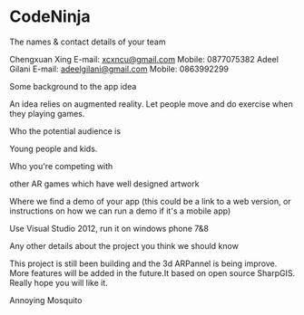 CodeNinja
=========
The names & contact details of your team

Chengxuan Xing
E-mail: xcxncu@gmail.com
Mobile: 0877075382
Adeel Gilani
E-mail: adeelgilani@gmail.com
Mobile: 0863992299

Some background to the app idea

An idea relies on augmented reality. Let people move and do exercise when they playing games.

Who the potential audience is

Young people and kids.

Who you're competing with

other AR games which have well designed artwork

Where we find a demo of your app (this could be a link to a web version, or instructions on how we can run a demo if it's a mobile app)

Use Visual Studio 2012, run it on windows phone 7&8

Any other details about the project you think we should know

This project is still been building and the 3d ARPannel is being improve. More features will be added in the future.It based on open source SharpGIS.
Really hope you will like it.


Annoying Mosquito
